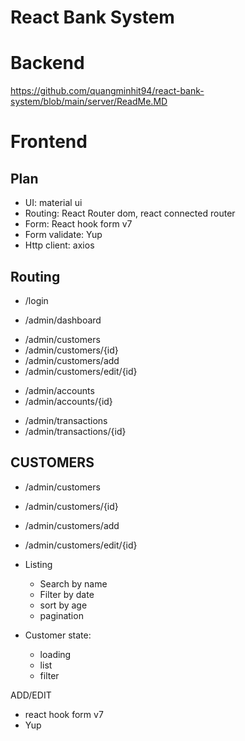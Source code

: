 # React Bank System

# Backend 
https://github.com/quangminhit94/react-bank-system/blob/main/server/ReadMe.MD

# Frontend
## Plan
- UI: material ui
- Routing: React Router dom, react connected router
- Form: React hook form v7
- Form validate: Yup
- Http client: axios

## Routing

- /login

- /admin/dashboard
<!-- customers -->
- /admin/customers
- /admin/customers/{id}
- /admin/customers/add
- /admin/customers/edit/{id}

<!-- accounts -->
- /admin/accounts
- /admin/accounts/{id}
<!-- transactions -->
- /admin/transactions
- /admin/transactions/{id}
## CUSTOMERS
- /admin/customers
- /admin/customers/{id}
- /admin/customers/add
- /admin/customers/edit/{id}

- Listing
  - Search by name
  - Filter by date
  - sort by age
  - pagination

- Customer state:
  - loading
  - list
  - filter

ADD/EDIT
- react hook form v7
- Yup
